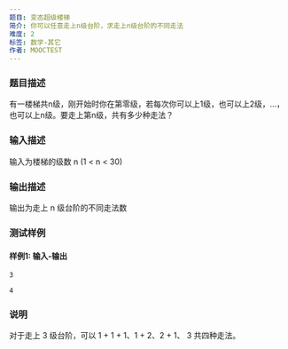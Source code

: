 ```yaml
---
题目: 变态超级楼梯
简介: 你可以任意走上n级台阶，求走上n级台阶的不同走法
难度: 2
标签: 数学-其它
作者: MOOCTEST
---
```


### 题目描述

有一楼梯共n级，刚开始时你在第零级，若每次你可以上1级，也可以上2级，...，也可以上n级。要走上第n级，共有多少种走法？

### 输入描述

输入为楼梯的级数 n (1 < n < 30)

### 输出描述

输出为走上 n 级台阶的不同走法数

### 测试样例

#### 样例1: 输入-输出

```
3
```

```
4
```

### 说明

对于走上 3 级台阶，可以 1 + 1 + 1、1 + 2、2 + 1、 3 共四种走法。